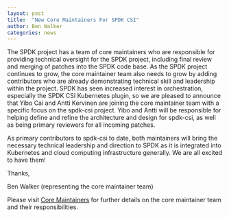 ```yaml
---
layout: post
title:  "New Core Maintainers For SPDK CSI"
author: Ben Walker
categories: news
---
```


The SPDK project has a team of core maintainers who are responsible for providing
technical oversight for the SPDK project, including final review and merging of
patches into the SPDK code base. As the SPDK project continues to grow, the core
maintainer team also needs to grow by adding contributors who are already
demonstrating technical skill and leadership within the project. SPDK has seen increased
interest in orchestration, especially the SPDK CSI Kubernetes plugin, so we are pleased
to announce that Yibo Cai and Antti Kervinen are joining the core maintainer team
with a specific focus on the spdk-csi project. Yibo and Antti will be responsible
for helping define and refine the architecture and design for spdk-csi, as well as
being primary reviewers for all incoming patches.

As primary contributors to spdk-csi to date, both maintainers will bring the
necessary technical leadership and direction to SPDK as it is integrated into
Kubernetes and cloud computing infrastructure generally. We are all excited to have them!

Thanks,

Ben Walker (representing the core maintainer team)

Please visit [Core Maintainers](http://www.spdk.io/development/#core) for further
details on the core maintainer team and their responsibilities.

